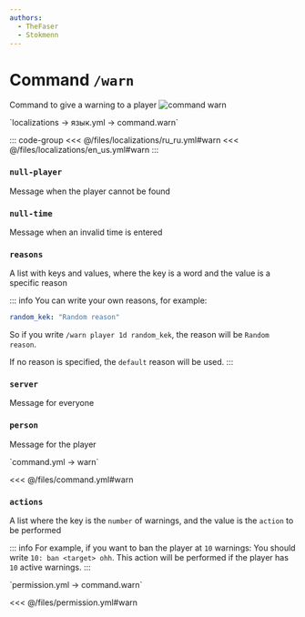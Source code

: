 ```yaml
---
authors:
  - TheFaser
  - Stokmenn
---
```


# Command `/warn`

Command to give a warning to a player
![command warn](/commandwarn.png)

[//]: # (localization)
<!--@include: @/parts/words.md#localization--> 
<!--@include: @/parts/words.md#path--> `localizations → язык.yml → command.warn`

<!--@include: @/parts/words.md#default--> 

::: code-group
<<< @/files/localizations/ru_ru.yml#warn
<<< @/files/localizations/en_us.yml#warn
:::

### `null-player`

Message when the player cannot be found

### `null-time`

Message when an invalid time is entered

### `reasons`

A list with keys and values, where the key is a word and the value is a specific reason

::: info You can write your own reasons, for example:
```yaml
random_kek: "Random reason"
```
So if you write `/warn player 1d random_kek`, the reason will be `Random reason`.

If no reason is specified, the `default` reason will be used.
:::

### `server`

Message for everyone

### `person`

Message for the player

[//]: # (command.yml)
<!--@include: @/parts/words.md#setting-->
<!--@include: @/parts/words.md#path--> `command.yml → warn`

<!--@include: @/parts/words.md#default-->
<<< @/files/command.yml#warn

<!--@include: @/parts/enable.md-->
<!--@include: @/parts/suggestOfflinePlayers.md-->
<!--@include: @/parts/range.md-->
<!--@include: @/parts/aliases.md-->

### `actions`

A list where the key is the `number` of warnings, and the value is the `action` to be performed

::: info For example, if you want to ban the player at `10` warnings:
You should write `10: ban <target> ohh`. This action will be performed if the player has `10` active warnings.
:::

<!--@include: @/parts/destination.md-->
<!--@include: @/parts/cooldown.md-->
<!--@include: @/parts/sound.md-->

[//]: # (permission.yml)
<!--@include: @/parts/words.md#permission-->
<!--@include: @/parts/words.md#path--> `permission.yml → command.warn`

<!--@include: @/parts/words.md#default-->
<<< @/files/permission.yml#warn

<!--@include: @/parts/permission/permissionTier3.md-->
<!--@include: @/parts/permission/cooldown.md-->
<!--@include: @/parts/permission/sound.md-->